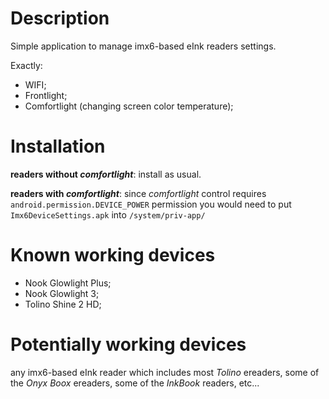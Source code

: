 # Description
Simple application to manage imx6-based eInk readers settings.

Exactly:
 - WIFI;
 - Frontlight;
 - Comfortlight (changing screen color temperature);

# Installation
 **readers without *comfortlight***: install as usual.
 
**readers with *comfortlight***: since *comfortlight* control requires `android.permission.DEVICE_POWER` permission you would need to put `Imx6DeviceSettings.apk` into `/system/priv-app/`

# Known working devices
 - Nook Glowlight Plus;
 - Nook Glowlight 3;
 - Tolino Shine 2 HD;
 
 # Potentially working devices
 any imx6-based eInk reader which includes most *Tolino* ereaders, some of the *Onyx Boox* ereaders, some of the *InkBook* readers, etc...
